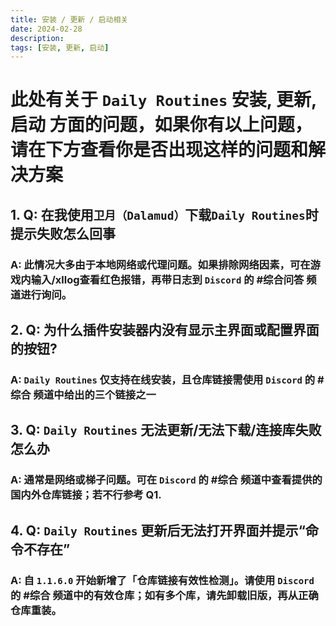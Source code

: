 ```yaml
---
title: 安装 / 更新 / 启动相关
date: 2024-02-28
description: 
tags: [安装, 更新, 启动]
---
```


# 此处有关于 `Daily Routines` 安装, 更新, 启动 方面的问题，如果你有以上问题，请在下方查看你是否出现这样的问题和解决方案

## 1. Q: 在我使用`卫月（Dalamud）`下载`Daily Routines`时提示失败怎么回事
  ### A: 此情况大多由于**本地网络或代理问题**。如果排除网络因素，可在游戏内输入/xllog查看红色报错，再带日志到 `Discord` 的 #综合问答 频道进行询问。

## 2. Q: 为什么插件安装器内没有显示主界面或配置界面的按钮? 
###   A: `Daily Routines` 仅支持在线安装，且仓库链接需使用 `Discord` 的 #综合 频道中给出的三个链接之一

## 3. Q: `Daily Routines` 无法更新/无法下载/连接库失败怎么办
###   A: 通常是网络或梯子问题。可在 `Discord` 的 #综合 频道中查看提供的国内外仓库链接；若不行参考 Q1.

## 4. Q: `Daily Routines` 更新后无法打开界面并提示“命令不存在”
###   A: 自 `1.1.6.0` 开始新增了「仓库链接有效性检测」。请使用 `Discord` 的 #综合 频道中的有效仓库；如有多个库，请先卸载旧版，再从正确仓库重装。
